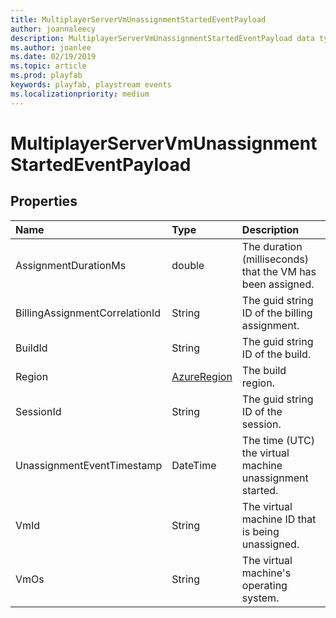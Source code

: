 ```yaml
---
title: MultiplayerServerVmUnassignmentStartedEventPayload
author: joannaleecy
description: MultiplayerServerVmUnassignmentStartedEventPayload data type.
ms.author: joanlee
ms.date: 02/19/2019
ms.topic: article
ms.prod: playfab
keywords: playfab, playstream events
ms.localizationpriority: medium
---
```


# MultiplayerServerVmUnassignmentStartedEventPayload

## Properties

|Name|Type|Description|
| :--------------------|:-------------------|:----------------------|
|AssignmentDurationMs|double|The duration (milliseconds) that the VM has been assigned.|
|BillingAssignmentCorrelationId|String|The guid string ID of the billing assignment.|
|BuildId|String|The guid string ID of the build.|
|Region|[AzureRegion](azureregion.md)|The build region.|
|SessionId|String|The guid string ID of the session.|
|UnassignmentEventTimestamp|DateTime|The time (UTC) the virtual machine unassignment started.|
|VmId|String|The virtual machine ID that is being unassigned.|
|VmOs|String|The virtual machine's operating system.|

